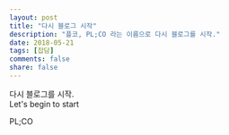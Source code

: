 ```yaml
---
layout: post
title: "다시 블로그 시작"
description: "플코, PL;CO 라는 이름으로 다시 블로그를 시작."
date: 2018-05-21
tags: [잡담]
comments: false
share: false
---
```


다시 블로그를 시작.  
Let's begin to start

PL;CO
